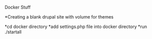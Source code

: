 
Docker Stuff

*Creating a blank drupal site with volume for themes

*cd docker directory
*add settings.php file into docker directory
*run ./startall
